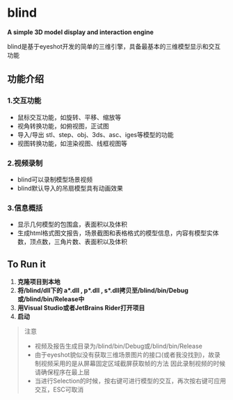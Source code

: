 # blind

**A simple 3D model display and interaction engine**


blind是基于eyeshot开发的简单的三维引擎，具备最基本的三维模型显示和交互功能


## 功能介绍
### 1.交互功能
- 鼠标交互功能，如旋转、平移、缩放等
- 视角转换功能，如俯视图，正试图
- 导入/导出 stl、step、obj、3ds、asc、iges等模型的功能
- 视图转换功能，如渲染视图、线框视图等

### 2.视频录制
- blind可以录制模型场景视频
- blind默认导入的吊扇模型具有动画效果

### 3.信息概括
- 显示几何模型的包围盒，表面积以及体积
- 生成html格式图文报告，场景截图和表格格式的模型信息，内容有模型实体数，顶点数，三角片数、表面积以及体积


## To Run it
1. **克隆项目到本地**
2. **将/blind/dll下的 a\*.dll , p\*.dll , s\*.dll拷贝至/blind/bin/Debug或/blind/bin/Release中**
3. **用Visual Studio或者JetBrains Rider打开项目**
4. **启动**


> 注意
> * 视频及报告生成目录为/blind/bin/Debug或/blind/bin/Release
> * 由于eyeshot貌似没有获取三维场景图片的接口(或者我没找到)，故录制视频采用的是从屏幕固定区域截屏获取帧的方法
因此录制视频的时候请确保程序在最上层
> * 当进行Selection的时候，按右键可进行模型的交互，再次按右键可应用交互，ESC可取消




